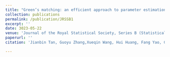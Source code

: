 ```yaml
---
title: "Green’s matching: an efficient approach to parameter estimation in complex dynamic systems"
collection: publications
permalink: /publication/JRSSB1
excerpt: ''
date: 3023-05-22
venue: 'Journal of the Royal Statistical Society, Series B (Statistical Methodology)'
paperurl: ''
citation: 'Jianbin Tan, Guoyu Zhang,Xueqin Wang, Hui Huang, Fang Yao, Green’s matching: an efficient approach to parameter estimation in complex dynamic systems, $\textit{Journal of the Royal Statistical Society, Series B (Statistical Methodology)}$, under review'

---
```


